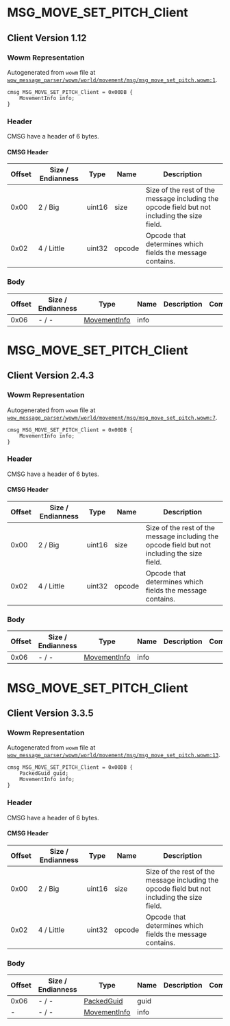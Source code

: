 # MSG_MOVE_SET_PITCH_Client

## Client Version 1.12

### Wowm Representation

Autogenerated from `wowm` file at [`wow_message_parser/wowm/world/movement/msg/msg_move_set_pitch.wowm:1`](https://github.com/gtker/wow_messages/tree/main/wow_message_parser/wowm/world/movement/msg/msg_move_set_pitch.wowm#L1).
```rust,ignore
cmsg MSG_MOVE_SET_PITCH_Client = 0x00DB {
    MovementInfo info;
}
```
### Header

CMSG have a header of 6 bytes.

#### CMSG Header

| Offset | Size / Endianness | Type   | Name   | Description |
| ------ | ----------------- | ------ | ------ | ----------- |
| 0x00   | 2 / Big           | uint16 | size   | Size of the rest of the message including the opcode field but not including the size field.|
| 0x02   | 4 / Little        | uint32 | opcode | Opcode that determines which fields the message contains.|

### Body

| Offset | Size / Endianness | Type | Name | Description | Comment |
| ------ | ----------------- | ---- | ---- | ----------- | ------- |
| 0x06 | - / - | [MovementInfo](movementinfo.md) | info |  |  |

# MSG_MOVE_SET_PITCH_Client

## Client Version 2.4.3

### Wowm Representation

Autogenerated from `wowm` file at [`wow_message_parser/wowm/world/movement/msg/msg_move_set_pitch.wowm:7`](https://github.com/gtker/wow_messages/tree/main/wow_message_parser/wowm/world/movement/msg/msg_move_set_pitch.wowm#L7).
```rust,ignore
cmsg MSG_MOVE_SET_PITCH_Client = 0x00DB {
    MovementInfo info;
}
```
### Header

CMSG have a header of 6 bytes.

#### CMSG Header

| Offset | Size / Endianness | Type   | Name   | Description |
| ------ | ----------------- | ------ | ------ | ----------- |
| 0x00   | 2 / Big           | uint16 | size   | Size of the rest of the message including the opcode field but not including the size field.|
| 0x02   | 4 / Little        | uint32 | opcode | Opcode that determines which fields the message contains.|

### Body

| Offset | Size / Endianness | Type | Name | Description | Comment |
| ------ | ----------------- | ---- | ---- | ----------- | ------- |
| 0x06 | - / - | [MovementInfo](movementinfo.md) | info |  |  |

# MSG_MOVE_SET_PITCH_Client

## Client Version 3.3.5

### Wowm Representation

Autogenerated from `wowm` file at [`wow_message_parser/wowm/world/movement/msg/msg_move_set_pitch.wowm:13`](https://github.com/gtker/wow_messages/tree/main/wow_message_parser/wowm/world/movement/msg/msg_move_set_pitch.wowm#L13).
```rust,ignore
cmsg MSG_MOVE_SET_PITCH_Client = 0x00DB {
    PackedGuid guid;
    MovementInfo info;
}
```
### Header

CMSG have a header of 6 bytes.

#### CMSG Header

| Offset | Size / Endianness | Type   | Name   | Description |
| ------ | ----------------- | ------ | ------ | ----------- |
| 0x00   | 2 / Big           | uint16 | size   | Size of the rest of the message including the opcode field but not including the size field.|
| 0x02   | 4 / Little        | uint32 | opcode | Opcode that determines which fields the message contains.|

### Body

| Offset | Size / Endianness | Type | Name | Description | Comment |
| ------ | ----------------- | ---- | ---- | ----------- | ------- |
| 0x06 | - / - | [PackedGuid](../spec/packed-guid.md) | guid |  |  |
| - | - / - | [MovementInfo](movementinfo.md) | info |  |  |

